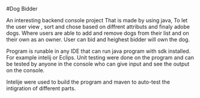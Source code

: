 #Dog Bidder 

An interesting backend console project That is made by using java, To let the user view , sort and chose based on diffrent attributs and finaly adobe dogs. 
Where users are able to add and remove dogs from their list and on their own as an owner.
User can bid and heighest bidder will own the dog. 

Program is runable in any IDE that can run java program with sdk installed. For example intelij or Eclips. 
Unit testing were done on the program and can be tested by anyone in the console who can give input and see the output on the console. 

Intelije were used to build the program and maven to auto-test the intigration of different parts. 
